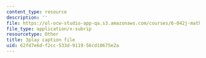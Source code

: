 ```yaml
---
content_type: resource
description: ''
file: https://ol-ocw-studio-app-qa.s3.amazonaws.com/courses/6-042j-mathematics-for-computer-science-spring-2015/62fd7e6df2cc533d911956cd10675e2a_s-E5T3igntw.vtt
file_type: application/x-subrip
resourcetype: Other
title: 3play caption file
uid: 62fd7e6d-f2cc-533d-9119-56cd10675e2a
---
```

